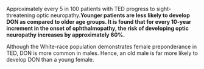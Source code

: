 Approximately every 5 in 100 patients with TED progress to sight-threatening optic neuropathy.****Younger patients are less likely to develop DON as compared to older age groups. It is found that for every 10-year increment in the onset of ophthalmopathy, the risk of developing optic neuropathy increases by approximately 60%.****

Although the White-race population demonstrates female preponderance in TED, DON is more common in males. Hence, an old male is far more likely to develop DON than a young female.